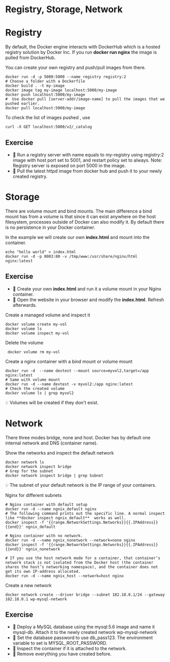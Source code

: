 # Registry, Storage, Network

# Registry 
By default, the Docker engine interacts with DockerHub which is a hosted registry solution by Docker Inc. If you run **docker run nginx** the image is pulled from DockerHub.

You can create your own registry and push/pull images from there. 
``` 
docker run -d -p 5000:5000 --name registry registry:2
# Choose a folder with a Dockerfile
docker build . -t my-image
docker image tag my-image localhost:5000/my-image
docker push localhost:5000/my-image
#  Use docker pull [server-addr/image-name] to pull the images that we pushed earlier.
docker pull localhost:5000/my-image
``` 
To check the list of images pushed , use 
``` 
curl -X GET localhost:5000/v2/_catalog
``` 

## Exercise
* 📝 Run a registry server with name equals to my-registry using registry:2 image with host port set to 5001, and restart policy set to always. Note: Registry server is exposed on port 5000 in the image.
* 📝 Pull the latest httpd image from docker hub and push it to your newly created registry. 
  

# Storage
There are volume mount and bind mounts. The main difference a bind mount has from a volume is that since it can exist anywhere on the host filesystem, processes outside of Docker can also modify it. By default there is no persistence in your Docker container. 

In the example we will create our own **index.html** and mount into the container. 
```
echo "hello world" > index.html
docker run -d -p 8003:80 -v /tmp/www:/usr/share/nginx/html nginx:latest
```
## Exercise
* 📝 Create your own **index.html**  and run it a volume mount in your Nginx container.
* 📝 Open the website in your browser and modify the **index.html**. Refresh afterwards.
  
Create a managed volume and inspect it
```
docker volume create my-vol
docker volume ls
docker volume inspect my-vol
```
Delete the volume
```
 docker volume rm my-vol 
 ```

Create a nginx container with a bind mount or volume mount 
```
docker run -d  --name devtest --mount source=myvol2,target=/app nginx:latest
# Same with volume mount
docker run -d --name devtest -v myvol2:/app nginx:latest
# Check the created volume
docker volume ls | grep myvol2
```
💡 Volumes will be created if they don't exist. 

# Network
There three modes bridge, none and host. Docker has by default one internal network and DNS (container name).

Show the networks and inspect the default network
```
docker network ls
docker network inspect bridge
# Grep for the subnet
docker network inspect bridge | grep Subnet
```
💡 The subnet of your default network is the IP range of your containers. 

Nginx for different subnets
```
# Nginx container with default setup
docker run -d --name ngnix_default nginx
# The following command prints out the specific line. A normal inspect like **docker inspect ngnix_default**  works as well.
docker inspect -f '{{range.NetworkSettings.Networks}}{{.IPAddress}}{{end}}' ngnix_default

# Nginx container with no network. 
docker run -d --name ngnix_nonetwork --network=none nginx
docker inspect -f '{{range.NetworkSettings.Networks}}{{.IPAddress}}{{end}}' ngnix_nonetwork 

# If you use the host network mode for a container, that container’s network stack is not isolated from the Docker host (the container shares the host’s networking namespace), and the container does not get its own IP-address allocated. 
docker run -d --name ngnix_host --network=host nginx
```

Create a new network
```
docker network create --driver bridge --subnet 182.18.0.1/24 --gateway 182.18.0.1 wp-mysql-network
```
## Exercise
* 📝 Deploy a MySQL database using the mysql:5.6 image and name it mysql-db. Attach it to the newly created network wp-mysql-network
* 📝 Set the database password to use db_pass123. The environment variable to set is MYSQL_ROOT_PASSWORD.
* 📝 Inspect the container if it is attached to the network.
* 📝 Remove everything you have created before.